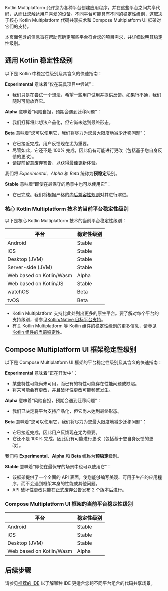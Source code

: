 [//]: # (title: 支持平台稳定性)

Kotlin Multiplatform 允许您为各种平台创建应用程序，并在这些平台之间共享代码，从而让您触达用户喜爱的设备。不同平台可能具有不同的稳定性级别，这取决于核心 Kotlin Multiplatform 代码共享技术和 Compose Multiplatform UI 框架对它们的支持。

本页面包含的信息旨在帮助您确定哪些平台符合您的项目需求，并详细说明其稳定性级别。

## 通用 Kotlin 稳定性级别

以下是 Kotlin 中稳定性级别及其含义的快速指南：

**Experimental** 意味着“仅在玩具项目中尝试”：

*   我们只是在尝试一个想法，希望一些用户试用并提供反馈。如果行不通，我们随时可能放弃它。

**Alpha** 意味着“风险自担，预期会遇到迁移问题”：

*   我们打算将此想法产品化，但它尚未达到最终形态。

**Beta** 意味着“您可以使用它，我们将尽力为您最大限度地减少迁移问题”：

*   它已接近完成，用户反馈现在尤为重要。
*   尽管如此，它还不是 100% 完成，因此仍有可能进行更改（包括基于您自身反馈的更改）。
*   请提前留意废弃警告，以获得最佳更新体验。

我们将 _Experimental_、_Alpha_ 和 _Beta_ 统称为**预稳定**级别。

**Stable** 意味着“即使在最保守的场景中也可以使用它”：

*   它已完成。我们将根据严格的[向后兼容性规则](https://kotlinfoundation.org/language-committee-guidelines/)对其进行演进。

### 核心 Kotlin Multiplatform 技术的当前平台稳定性级别

以下是核心 Kotlin Multiplatform 技术的当前平台稳定性级别：

| 平台                     | 稳定性级别 |
|--------------------------|-----------------|
| Android                  | Stable          |
| iOS                      | Stable          |
| Desktop (JVM)            | Stable          |
| Server-side (JVM)        | Stable          |
| Web based on Kotlin/Wasm | Alpha           |
| Web based on Kotlin/JS   | Stable          |
| watchOS                  | Beta            |
| tvOS                     | Beta            |

*   Kotlin Multiplatform 支持比此处列出更多的原生平台。要了解对每个平台的支持级别，请参见[Kotlin/Native 目标平台支持](https://kotlinlang.org/docs/native-target-support.html)。
*   有关 Kotlin Multiplatform 等 Kotlin 组件的稳定性级别的更多信息，请参见[Kotlin 组件的当前稳定性](https://kotlinlang.org/docs/components-stability.html#current-stability-of-kotlin-components)。

## Compose Multiplatform UI 框架稳定性级别

以下是 Compose Multiplatform UI 框架的平台稳定性级别及其含义的快速指南：

**Experimental** 意味着“正在开发中”：

*   某些特性可能尚未可用，而已有的特性可能存在性能问题或缺陷。
*   将来可能会有更改，并且破坏性更改可能频繁发生。

**Alpha** 意味着“风险自担，预期会遇到迁移问题”：

*   我们已决定将平台支持产品化，但它尚未达到最终形态。

**Beta** 意味着“您可以使用它，我们将尽力为您最大限度地减少迁移问题”：

*   它已接近完成，因此用户反馈现在尤为重要。
*   它还不是 100% 完成，因此仍有可能进行更改（包括基于您自身反馈的更改）。

我们将 **Experimental**、**Alpha** 和 **Beta** 统称为**预稳定**级别。

**Stable** 意味着“即使在最保守的场景中也可以使用它”：

*   该框架提供了一个全面的 API 表面，使您能够编写美观、可用于生产的应用程序，而不会遇到框架本身的性能或其他问题。
*   API 破坏性更改只能在正式废弃公告发布 2 个版本后进行。

### Compose Multiplatform UI 框架的当前平台稳定性级别

| 平台                     | 稳定性级别 |
|--------------------------|-----------------|
| Android                  | Stable          |
| iOS                      | Stable          |
| Desktop (JVM)            | Stable          |
| Web based on Kotlin/Wasm | Alpha           |

## 后续步骤

请参见[推荐的 IDE](recommended-ides.md) 以了解哪种 IDE 更适合您跨不同平台组合的代码共享场景。